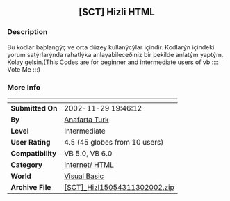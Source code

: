 ﻿<div align="center">

## \[SCT\] Hizli HTML


</div>

### Description

Bu kodlar baþlangýç ve orta düzey kullanýcýlar içindir. Kodlarýn içindeki yorum satýrlarýnda rahatlýka anlayabileceðiniz bir þekilde anlatým yaptým. Kolay gelsin.(This Codes are for beginner and intermediate users of vb :::: Vote Me :::)
 
### More Info
 


<span>             |<span>
---                |---
**Submitted On**   |2002-11-29 19:46:12
**By**             |[Anafarta Turk](https://github.com/Planet-Source-Code/PSCIndex/blob/master/ByAuthor/anafarta-turk.md)
**Level**          |Intermediate
**User Rating**    |4.5 (45 globes from 10 users)
**Compatibility**  |VB 5\.0, VB 6\.0
**Category**       |[Internet/ HTML](https://github.com/Planet-Source-Code/PSCIndex/blob/master/ByCategory/internet-html__1-34.md)
**World**          |[Visual Basic](https://github.com/Planet-Source-Code/PSCIndex/blob/master/ByWorld/visual-basic.md)
**Archive File**   |[\[SCT\]\_Hizl15054311302002\.zip](https://github.com/Planet-Source-Code/anafarta-turk-sct-hizli-html__1-41157/archive/master.zip)








